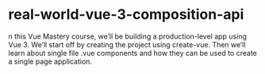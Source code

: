 # real-world-vue-3-composition-api
n this Vue Mastery course, we’ll be building a production-level app using Vue 3. We’ll start off by creating the project using create-vue. Then we’ll learn about single file .vue components and how they can be used to create a single page application. 
